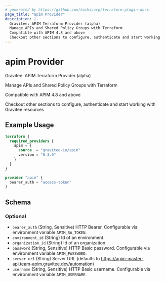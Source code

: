 ```yaml
---
# generated by https://github.com/hashicorp/terraform-plugin-docs
page_title: "apim Provider"
description: |-
  Gravitee: APIM Terraform Provider (alpha)
  Manage APIs and Shared Policy Groups with Terraform
  Compatible with APIM 4.8 and above
  Checkout other sections to configure, authenticate and start working with Gravitee resources
---
```


# apim Provider

Gravitee: APIM Terraform Provider (alpha)

Manage APIs and Shared Policy Groups with Terraform

Compatible with APIM 4.8 and above

Checkout other sections to configure, authenticate and start working with Gravitee resources

## Example Usage

```terraform
terraform {
  required_providers {
    apim = {
      source  = "gravitee-io/apim"
      version = "0.3.0"
    }
  }
}

provider "apim" {
  bearer_auth = "access-token"
}
```

<!-- schema generated by tfplugindocs -->
## Schema

### Optional

- `bearer_auth` (String, Sensitive) HTTP Bearer. Configurable via environment variable `APIM_SA_TOKEN`.
- `environment_id` (String) Id of an environment.
- `organization_id` (String) Id of an organization.
- `password` (String, Sensitive) HTTP Basic password. Configurable via environment variable `APIM_PASSWORD`.
- `server_url` (String) Server URL (defaults to https://apim-master-api.team-apim.gravitee.dev/automation)
- `username` (String, Sensitive) HTTP Basic username. Configurable via environment variable `APIM_USERNAME`.
